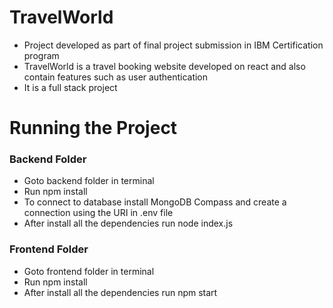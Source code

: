 # TravelWorld
- Project developed as part of final project submission in IBM Certification program
- TravelWorld is a travel booking website developed on react and also contain features such as user authentication
- It is a full stack project

# Running the Project

### Backend Folder
- Goto backend folder in terminal
- Run npm install
- To connect to database install MongoDB Compass and create a connection using the URI in .env file 
- After install all the dependencies run node index.js

### Frontend Folder
- Goto frontend folder in terminal
- Run npm install
- After install all the dependencies run npm start
